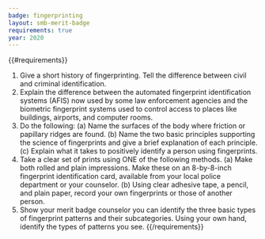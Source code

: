 ```yaml
---
badge: fingerprinting
layout: smb-merit-badge
requirements: true
year: 2020
---
```


{{#requirements}}
1. Give a short history of fingerprinting. Tell the difference between civil and criminal identification.
2. Explain the difference between the automated fingerprint identification systems (AFIS) now used by some law enforcement agencies and the biometric fingerprint systems used to control access to places like buildings, airports, and computer rooms.
3. Do the following:
    (a) Name the surfaces of the body where friction or papillary ridges are found.
    (b) Name the two basic principles supporting the science of fingerprints and give a brief explanation of each principle.
    (c) Explain what it takes to positively identify a person using fingerprints.
4. Take a clear set of prints using ONE of the following methods.
    (a) Make both rolled and plain impressions. Make these on an 8-by-8-inch fingerprint identification card, available from your local police department or your counselor.
    (b) Using clear adhesive tape, a pencil, and plain paper, record your own fingerprints or those of another person.
5. Show your merit badge counselor you can identify the three basic types of fingerprint patterns and their subcategories. Using your own hand, identify the types of patterns you see.
{{/requirements}}
